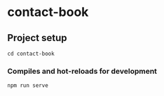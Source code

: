 # contact-book

## Project setup
```
cd contact-book
```

### Compiles and hot-reloads for development
```
npm run serve
```

